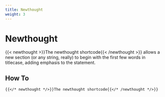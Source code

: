 ```yaml
---
title: Newthought
weight: 3
---
```


# Newthought

{{< newthought >}}The newthought shortcode{{< /newthought >}} allows a new section (or any string, really) to begin with the first few words in titlecase, adding emphasis to the statement.

## How To

```tpl
{{</* newthought */>}}The newthought shortcode{{</* /newthought */>}}
```